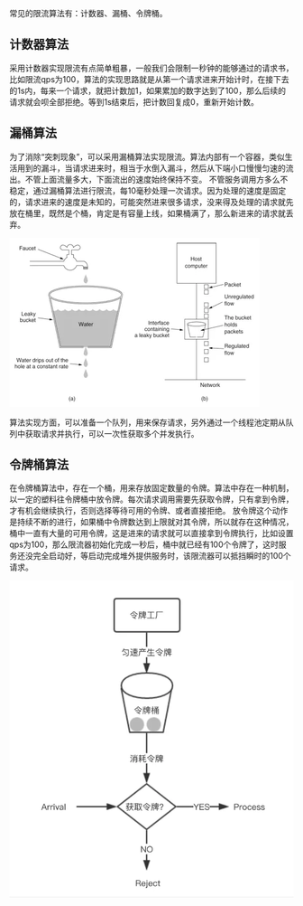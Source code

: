 常见的限流算法有：计数器、漏桶、令牌桶。

## 计数器算法

采用计数器实现限流有点简单粗暴，一般我们会限制一秒钟的能够通过的请求书，比如限流qps为100，算法的实现思路就是从第一个请求进来开始计时，在接下去的1s内，每来一个请求，就把计数加1，如果累加的数字达到了100，那么后续的请求就会呗全部拒绝。等到1s结束后，把计数回复成0，重新开始计数。

## 漏桶算法

为了消除“突刺现象”，可以采用漏桶算法实现限流。算法内部有一个容器，类似生活用到的漏斗，当请求进来时，相当于水倒入漏斗，然后从下端小口慢慢匀速的流出。不管上面流量多大，下面流出的速度始终保持不变。
不管服务调用方多么不稳定，通过漏桶算法进行限流，每10毫秒处理一次请求。因为处理的速度是固定的，请求进来的速度是未知的，可能突然进来很多请求，没来得及处理的请求就先放在桶里，既然是个桶，肯定是有容量上线，如果桶满了，那么新进来的请求就丢弃。

![](../Images/DistributedSystem/限流/1.png)

算法实现方面，可以准备一个队列，用来保存请求，另外通过一个线程池定期从队列中获取请求并执行，可以一次性获取多个并发执行。

## 令牌桶算法

在令牌桶算法中，存在一个桶，用来存放固定数量的令牌。算法中存在一种机制，以一定的塑料往令牌桶中放令牌。每次请求调用需要先获取令牌，只有拿到令牌，才有机会继续执行，否则选择等待可用的令牌、或者直接拒绝。
放令牌这个动作是持续不断的进行，如果桶中令牌数达到上限就对其令牌，所以就存在这种情况，桶中一直有大量的可用令牌，这是进来的请求就可以直接拿到令牌执行，比如设置qps为100，那么限流器初始化完成一秒后，桶中就已经有100个令牌了，这时服务还没完全启动好，等启动完成堆外提供服务时，该限流器可以抵挡瞬时的100个请求。

![](../Images/DistributedSystem/限流/2.png)